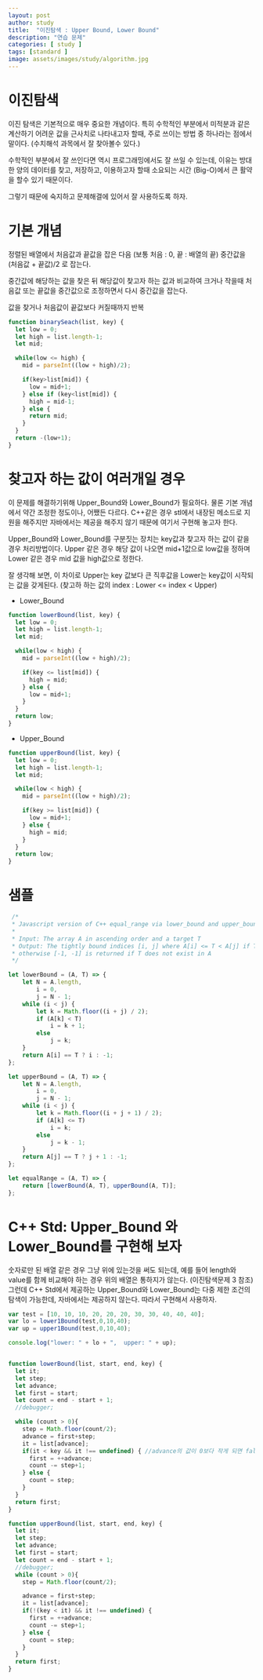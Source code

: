 ```yaml
---
layout: post
author: study
title:  "이진탐색 : Upper Bound, Lower Bound"
description: "연습 문제"
categories: [ study ]
tags: [standard ]
image: assets/images/study/algorithm.jpg
---
```


# 이진탐색
  이진 탐색은 기본적으로 매우 중요한 개념이다. 
  특히 수학적인 부분에서 미적분과 같은 계산하기 어려운 값을 근사치로 나타내고자 할때, 주로 쓰이는 방법 중 하나라는 점에서 말이다. (수치해석 과목에서 잘 찾아볼수 있다.)

  수학적인 부분에서 잘 쓰인다면 역시 프로그래밍에서도 잘 쓰일 수 있는데, 이유는 방대한 양의 데이터를 찾고, 저장하고, 이용하고자 할때 소요되는 시간 (Big-O)에서 큰 활약을 할수 있기 때문이다.

  그렇기 때문에 숙지하고 문제해결에 있어서 잘 사용하도록 하자.


# 기본 개념
 
  정렬된 배열에서 처음값과 끝값을 잡은 다음 (보통 처음 : 0, 끝 : 배열의 끝)
  중간값을 (처음값 + 끝값)/2 로 잡는다.

  중간값에 해당하는 값을 찾은 뒤 해당값이 찾고자 하는 값과 비교하여 크거나 작을때 처음값 또는 끝값을 중간값으로 조정하면서 다시 중간값을 잡는다.

  값을 찾거나 처음값이 끝값보다 커질때까지 반복

```javascript
function binarySeach(list, key) {
  let low = 0;
  let high = list.length-1;
  let mid;

  while(low <= high) {
    mid = parseInt((low + high)/2);

    if(key>list[mid]) {
      low = mid+1;
    } else if (key<list[mid]) {
      high = mid-1;
    } else {
      return mid;
    }
  } 
  return -(low+1);
}
```

 # 찾고자 하는 값이 여러개일 경우

  이 문제를 해결하기위해 Upper_Bound와 Lower_Bound가 필요하다. 물론 기본 개념에서 약간 조정한 정도이나, 어쨌든 다르다.
  C++같은 경우 stl에서 내장된 메소드로 지원을 해주지만 자바에서는 제공을 해주지 않기 때문에 여기서 구현해 놓고자 한다.

  Upper_Bound와 Lower_Bound를 구분짓는 장치는 key값과 찾고자 하는 값이 같을 경우 처리방법이다.
  Upper 같은 경우 해당 값이 나오면 mid+1값으로 low값을 정하며
  Lower 같은 경우 mid 값을 high값으로 정한다.

  잘 생각해 보면, 이 차이로 Upper는 key 값보다 큰 직후값을 Lower는 key값이 시작되는 값을 갖게된다.
    (찾고하 하는 값의 index : Lower <= index < Upper)
    
 - Lower_Bound

```javascript
function lowerBound(list, key) {
  let low = 0;
  let high = list.length-1;
  let mid;

  while(low < high) {
    mid = parseInt((low + high)/2);

    if(key <= list[mid]) {
      high = mid;
    } else {
      low = mid+1;
    }
  } 
  return low;
}
```

 - Upper_Bound

```javascript
function upperBound(list, key) {
  let low = 0;
  let high = list.length-1;
  let mid;

  while(low < high) {
    mid = parseInt((low + high)/2);

    if(key >= list[mid]) {
      low = mid+1;
    } else {
      high = mid;
    }
  } 
  return low;
}
```


 # 샘플
```javascript
 /*
 * Javascript version of C++ equal_range via lower_bound and upper_bound
 *
 * Input: The array A in ascending order and a target T
 * Output: The tightly bound indices [i, j] where A[i] <= T < A[j] if T exists in A
 * otherwise [-1, -1] is returned if T does not exist in A
 */

let lowerBound = (A, T) => {
    let N = A.length,
        i = 0,
        j = N - 1;
    while (i < j) {
        let k = Math.floor((i + j) / 2);
        if (A[k] < T)
            i = k + 1;
        else
            j = k;
    }
    return A[i] == T ? i : -1;
};

let upperBound = (A, T) => {
    let N = A.length,
        i = 0,
        j = N - 1;
    while (i < j) {
        let k = Math.floor((i + j + 1) / 2);
        if (A[k] <= T)
            i = k;
        else
            j = k - 1;
    }
    return A[j] == T ? j + 1 : -1;
};

let equalRange = (A, T) => {
    return [lowerBound(A, T), upperBound(A, T)];
};
```


 # C++ Std: Upper_Bound 와 Lower_Bound를 구현해 보자

 숫자로만 된 배열 같은 경우 그냥 위에 있는것을 써도 되는데,
 예를 들어 length와 value를 함께 비교해야 하는 경우 위의 배열은 통하지가 않는다. (이진탐색문제 3 참조)
 그런데 C++ Std에서 제공하는 Upper_Bound와 Lower_Bound는 다중 제한 조건의 탐색이 가능한데, 
 자바에서는 제공하지 않는다. 따라서 구현해서 사용하자.


```javascript
var test = [10, 10, 10, 20, 20, 20, 30, 30, 40, 40, 40];
var lo = lower1Bound(test,0,10,40);
var up = upper1Bound(test,0,10,40);

console.log("lower: " + lo + ",  upper: " + up);


function lowerBound(list, start, end, key) {
  let it;
  let step;
  let advance;
  let first = start;
  let count = end - start + 1;
  //debugger;

  while (count > 0){
    step = Math.floor(count/2);
    advance = first+step;
    it = list[advance];
    if(it < key && it !== undefined) { //advance의 값이 0보다 작게 되면 false를 가리켜야 한다. 
      first = ++advance;
      count -= step+1;
    } else {
      count = step;
    }
  }
  return first;
}

function upperBound(list, start, end, key) {
  let it;
  let step;
  let advance;
  let first = start;
  let count = end - start + 1;
  //debugger;
  while (count > 0){
    step = Math.floor(count/2);

    advance = first+step;
    it = list[advance];
    if(!(key < it) && it !== undefined) {
      first = ++advance;
      count -= step+1;
    } else {
      count = step;
    }
  }
  return first;
}

```